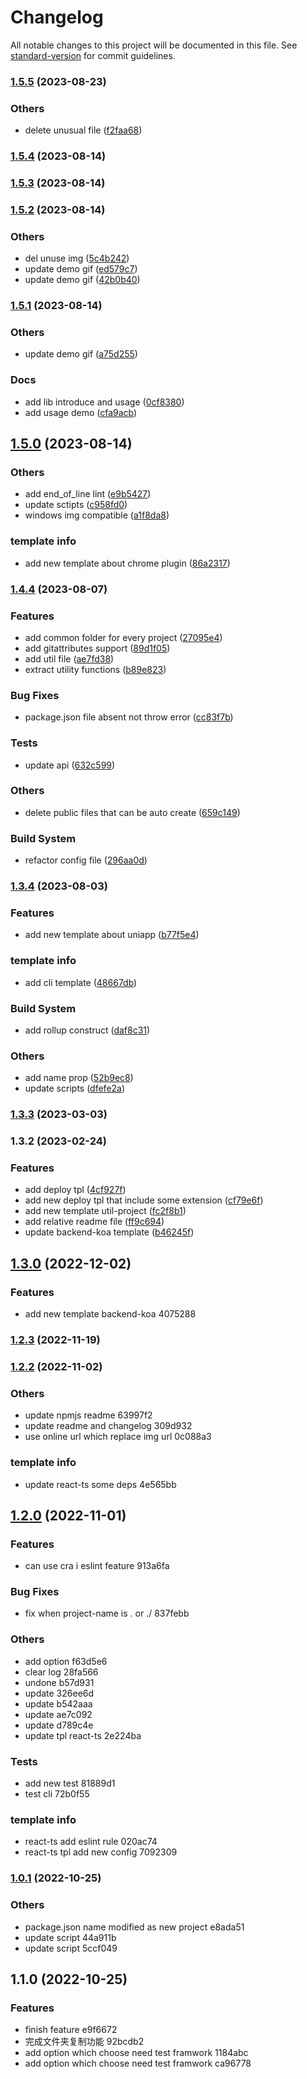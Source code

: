 # Changelog

All notable changes to this project will be documented in this file. See [standard-version](https://github.com/conventional-changelog/standard-version) for commit guidelines.

### [1.5.5](https://github.com/sishen654/mazp-create-tpl/compare/v1.5.4...v1.5.5) (2023-08-23)


### Others

* delete unusual file ([f2faa68](https://github.com/sishen654/mazp-create-tpl/commit/f2faa68b5c34f11bbb0da0b5226e93781e7e1bc2))

### [1.5.4](https://github.com/sishen654/mazp-create-tpl/compare/v1.5.3...v1.5.4) (2023-08-14)

### [1.5.3](https://github.com/sishen654/mazp-create-tpl/compare/v1.5.2...v1.5.3) (2023-08-14)

### [1.5.2](https://github.com/sishen654/mazp-create-tpl/compare/v1.5.1...v1.5.2) (2023-08-14)


### Others

* del unuse img ([5c4b242](https://github.com/sishen654/mazp-create-tpl/commit/5c4b242315868ae4b6368bd9f79608a89200a0fd))
* update demo gif ([ed579c7](https://github.com/sishen654/mazp-create-tpl/commit/ed579c727fd2c189cf7a5f88bd0eb784151fad26))
* update demo gif ([42b0b40](https://github.com/sishen654/mazp-create-tpl/commit/42b0b40b057cdfae02c82cfa3ce5245cf3e2fb98))

### [1.5.1](https://github.com/sishen654/mazp-create-tpl/compare/v1.5.0...v1.5.1) (2023-08-14)


### Others

* update demo gif ([a75d255](https://github.com/sishen654/mazp-create-tpl/commit/a75d2552a7ed7eafd4440fa496df3c4ee9f11e17))


### Docs

* add lib introduce and usage ([0cf8380](https://github.com/sishen654/mazp-create-tpl/commit/0cf8380fb393281dcbbf71d14a95a829e73f297c))
* add usage demo ([cfa9acb](https://github.com/sishen654/mazp-create-tpl/commit/cfa9acbb2c02dcd3bb853c8c90c8066c47ef59dc))

## [1.5.0](https://github.com/sishen654/mazp-create-tpl/compare/v1.4.4...v1.5.0) (2023-08-14)


### Others

* add end_of_line lint ([e9b5427](https://github.com/sishen654/mazp-create-tpl/commit/e9b5427509c5158c92e3e0c402287ae3c012cf8e))
* update sctipts ([c958fd0](https://github.com/sishen654/mazp-create-tpl/commit/c958fd00f1ef2e675ed480e2bfe08eb59b89df43))
* windows img compatible ([a1f8da8](https://github.com/sishen654/mazp-create-tpl/commit/a1f8da8cb55dea7aed66b16109f19b4b8f5ddda0))


### template info

* add new template about chrome plugin ([86a2317](https://github.com/sishen654/mazp-create-tpl/commit/86a2317b57354786be5d6f180542beb2f53e33b2))

### [1.4.4](https://github.com/sishen654/mazp-create-tpl/compare/v1.3.4...v1.4.4) (2023-08-07)


### Features

* add common folder for every project ([27095e4](https://github.com/sishen654/mazp-create-tpl/commit/27095e467cf95a5daf56f646952f49edadecd0f8))
* add gitattributes support ([89d1f05](https://github.com/sishen654/mazp-create-tpl/commit/89d1f050f26425b9ce12aee7a82a40b49befb3b2))
* add util file ([ae7fd38](https://github.com/sishen654/mazp-create-tpl/commit/ae7fd38135dd26f920341ff3daef45ab67871754))
* extract utility functions ([b89e823](https://github.com/sishen654/mazp-create-tpl/commit/b89e823cb89d7e2c84b83fe74dade95d8b4cd12c))


### Bug Fixes

* package.json file absent not throw error ([cc83f7b](https://github.com/sishen654/mazp-create-tpl/commit/cc83f7ba7105444de295ceaca73d85ac4bbb46ed))


### Tests

* update api ([632c599](https://github.com/sishen654/mazp-create-tpl/commit/632c5994db1f35a2a3d6cc875ec21185f69bce5e))


### Others

* delete public files that can be auto create ([659c149](https://github.com/sishen654/mazp-create-tpl/commit/659c1497ff32743502eb814bb298cd90c3979d60))


### Build System

* refactor config file ([296aa0d](https://github.com/sishen654/mazp-create-tpl/commit/296aa0dffcfb5bf8f587afdfd65252922ef4a4dd))

### [1.3.4](https://github.com/sishen654/mazp-create-tpl/compare/v1.3.3...v1.3.4) (2023-08-03)


### Features

* add new template about uniapp ([b77f5e4](https://github.com/sishen654/mazp-create-tpl/commit/b77f5e48db5375c87f3fad40f57e7aaa51a710c3))


### template info

* add cli template ([48667db](https://github.com/sishen654/mazp-create-tpl/commit/48667dbed90abde32c4370240a60b5cd2f661e78))


### Build System

* add rollup construct ([daf8c31](https://github.com/sishen654/mazp-create-tpl/commit/daf8c315cab001e11e20d1992f56f74decd241a2))


### Others

* add name prop ([52b9ec8](https://github.com/sishen654/mazp-create-tpl/commit/52b9ec8da31564f26042ff19e9142be5229ad86e))
* update scripts ([dfefe2a](https://github.com/sishen654/mazp-create-tpl/commit/dfefe2a1c441a4d02a20ffc26dba7c5013f25b1d))

### [1.3.3](https://github.com/sishen654/mazp-create-tpl/compare/v1.3.2...v1.3.3) (2023-03-03)

### 1.3.2 (2023-02-24)


### Features

* add deploy tpl ([4cf927f](https://github.com/sishen654/mazp-create-tpl/commit/4cf927ff3d6bba1a7f462417c64ac7b178bcd938))
* add new deploy tpl that include some extension ([cf79e6f](https://github.com/sishen654/mazp-create-tpl/commit/cf79e6fa85dce64af3feaa9aef1dded58de1b4b2))
* add new template util-project ([fc2f8b1](https://github.com/sishen654/mazp-create-tpl/commit/fc2f8b1b7af7e8993360e960333efcdf319da479))
* add relative readme file ([ff9c694](https://github.com/sishen654/mazp-create-tpl/commit/ff9c694f41c44d7fca785fd2ccbe9547ed6f5236))
* update backend-koa template ([b46245f](https://github.com/sishen654/mazp-create-tpl/commit/b46245f1f05c8b3f065037e3ef2e2616625a6803))

## [1.3.0](///compare/v1.2.3...v1.3.0) (2022-12-02)


### Features

* add new template backend-koa 4075288

### [1.2.3](///compare/v1.2.2...v1.2.3) (2022-11-19)

### [1.2.2](///compare/v1.2.0...v1.2.2) (2022-11-02)


### Others

* update npmjs readme 63997f2
* update readme and changelog 309d932
* use online url which replace img url 0c088a3


### template info

* update react-ts some deps 4e565bb

## [1.2.0](///compare/v1.0.1...v1.2.0) (2022-11-01)

### Features

- can use cra i eslint feature 913a6fa

### Bug Fixes

- fix when project-name is . or ./ 837febb

### Others

- add option f63d5e6
- clear log 28fa566
- undone b57d931
- update 326ee6d
- update b542aaa
- update ae7c092
- update d789c4e
- update tpl react-ts 2e224ba

### Tests

- add new test 81889d1
- test cli 72b0f55

### template info

- react-ts add eslint rule 020ac74
- react-ts tpl add new config 7092309

### [1.0.1](///compare/v1.1.0...v1.0.1) (2022-10-25)

### Others

- package.json name modified as new project e8ada51
- update script 44a911b
- update script 5ccf049

## 1.1.0 (2022-10-25)

### Features

- finish feature e9f6672
- 完成文件夹复制功能 92bcdb2
- add option which choose need test framwork 1184abc
- add option which choose need test framwork ca96778
